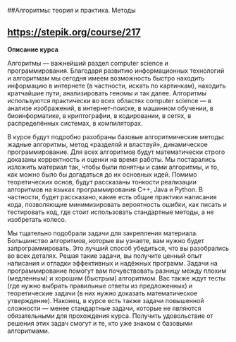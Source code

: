 ##Алгоритмы: теория и практика. Методы


https://stepik.org/course/217
---

**Описание курса**

Алгоритмы — важнейший раздел computer science и программирования. Благодаря развитию информационных технологий и алгоритмам мы сегодня имеем возможность быстро находить информацию в интернете (в частности, искать по картинкам), находить кратчайшие пути, анализировать геномы и так далее. Алгоритмы используются практически во всех областях computer science — в анализе изображений, в интернет-поиске, в машинном обучении, в биоинформатике, в криптографии, в кодировании, в сетях, в распределённых системах, в компиляторах.

В курсе будут подробно разобраны базовые алгоритмические методы: жадные алгоритмы, метод «разделяй и властвуй», динамическое программирование. Для всех алгоритмов будут математически строго доказаны корректность и оценки на время работы. Мы постарались изложить материал так, чтобы были понятны и сами алгоритмы, и то, как можно было бы догадаться до их основных идей. Помимо теоретических основ, будут рассказаны тонкости реализации алгоритмов на языках программирования C++, Java и Python. В частности, будет рассказано, какие есть общие практики написания кода, позволяющие минимизировать вероятность ошибки, как писать и тестировать код, где стоит использовать стандартные методы, а не изобретать колесо.

Мы тщательно подобрали задачи для закрепления материала. Большинство алгоритмов, которые вы узнаете, вам нужно будет запрограммировать. Это лучший способ убедиться, что вы разобрались во всех деталях. Решая такие задачи, вы получите ценный опыт написания и отладки эффективных и надёжных программ. Задачи на программирование помогут вам почувствовать разницу между плохим (медленным) и хорошим (быстрым) алгоритмом. Вас также ждут тесты (где нужно выбрать правильные ответы из предложенных) и теоретические задачи (в них нужно доказать математическое утверждение). Наконец, в курсе есть также задачи повышенной сложности — менее стандартные задачи, которые не являются обязательными для прохождения курса. Получить удовольствие от решения этих задач смогут и те, кто уже знаком с базовыми алгоритмами.
